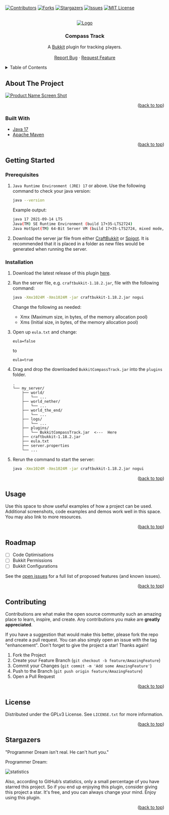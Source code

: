 <div id="top"></div>

<!-- PROJECT SHIELDS -->

[![Contributors][contributors-shield]][contributors-url]
[![Forks][forks-shield]][forks-url]
[![Stargazers][stars-shield]][stars-url]
[![Issues][issues-shield]][issues-url]
[![MIT License][license-shield]][license-url]

<!-- PROJECT LOGO -->
<br />
<div align="center">
  <a href="https://github.com/Agrotir/BukkitCompassTrack">
    <img src="https://github.com/Agrotir/BukkitCompassTrack/raw/master/images/compass.jpg" alt="Logo">
  </a>

<h3 align="center">Compass Track</h3>

  <p align="center">
    A <a href="https://dev.bukkit.org" target="_blank">Bukkit</a> plugin for tracking players.
    <br />
    <br />
    <a href="https://github.com/Agrotir/BukkitCompassTrack/issues">Report Bug</a>
    ·
    <a href="https://github.com/Agrotir/BukkitCompassTrack/issues">Request Feature</a>
  </p>
</div>

<!-- TABLE OF CONTENTS -->
<details>
  <summary>Table of Contents</summary>
  <ol>
    <li>
      <a href="#about-the-project">About The Project</a>
      <ul>
        <li><a href="#built-with">Built With</a></li>
      </ul>
    </li>
    <li>
      <a href="#getting-started">Getting Started</a>
      <ul>
        <li><a href="#prerequisites">Prerequisites</a></li>
        <li><a href="#installation">Installation</a></li>
      </ul>
    </li>
    <li><a href="#usage">Usage</a></li>
    <li><a href="#roadmap">Roadmap</a></li>
    <li><a href="#contributing">Contributing</a></li>
    <li><a href="#license">License</a></li>
    <li><a href="#stargazers">Stargazers</a></li>
  </ol>
</details>

<!-- ABOUT THE PROJECT -->

## About The Project

[![Product Name Screen Shot][product-screenshot]](https://example.com)

<p align="right">(<a href="#top">back to top</a>)</p>

### Built With

- [Java 17](https://www.oracle.com/java/)
- [Apache Maven](https://maven.apache.org/)

<p align="right">(<a href="#top">back to top</a>)</p>

<!-- GETTING STARTED -->

## Getting Started

### Prerequisites

1. `Java Runtime Environment (JRE) 17` or above. Use the following command to check your java version:

   ```sh
   java --version
   ```

   Example output:

   ```sh
   java 17 2021-09-14 LTS
   Java(TM) SE Runtime Environment (build 17+35-LTS2724)
   Java HotSpot(TM) 64-Bit Server VM (build 17+35-LTS2724, mixed mode, sharing)
   ```

2. Download the server jar file from either [CraftBukkit](https://getbukkit.org/download/craftbukkit) or [Spigot](https://getbukkit.org/download/spigot). It is recommended that it is placed in a folder as new files would be generated when running the server.

### Installation

1.  Download the latest release of this plugin [here](https://github.com/Agrotir/BukkitCompassTrack/releases).
2.  Run the server file, e.g. `craftbukkit-1.18.2.jar`, file with the following command:
    ```sh
    java -Xmx1024M -Xms1024M -jar craftbukkit-1.18.2.jar nogui
    ```
    Change the following as needed:
    - Xmx (Maximum size, in bytes, of the memory allocation pool)
    - Xms (Initial size, in bytes, of the memory allocation pool)
3.  Open up `eula.txt` and change:

    ```
    eula=false
    ```

    to

    ```
    eula=true
    ```

4.  Drag and drop the downloaded `BukkitCompassTrack.jar` into the `plugins` folder.

    ```
    .
    └── my_server/
        ├── world/
        │   └── ...
        ├── world_nether/
        │   └── ...
        ├── world_the_end/
        │   └── ...
        ├── logs/
        │   └── ...
        ├── plugins/
        │   └── BukkitCompassTrack.jar  <---  Here
        ├── craftbukkit-1.18.2.jar
        ├── eula.txt
        ├── server.properties
        └── ...
    ```

5.  Rerun the command to start the server:

    ```sh
    java -Xmx1024M -Xms1024M -jar craftbukkit-1.18.2.jar nogui
    ```

<p align="right">(<a href="#top">back to top</a>)</p>

<!-- USAGE EXAMPLES -->

## Usage

Use this space to show useful examples of how a project can be used. Additional screenshots, code examples and demos work well in this space. You may also link to more resources.

<p align="right">(<a href="#top">back to top</a>)</p>

<!-- ROADMAP -->

## Roadmap

- [ ] Code Optimisations
- [ ] Bukkit Permissions
- [ ] Bukkit Configurations

See the [open issues](https://github.com/Agrotir/BukkitCompassTrack/issues) for a full list of proposed features (and known issues).

<p align="right">(<a href="#top">back to top</a>)</p>

<!-- CONTRIBUTING -->

## Contributing

Contributions are what make the open source community such an amazing place to learn, inspire, and create. Any contributions you make are **greatly appreciated**.

If you have a suggestion that would make this better, please fork the repo and create a pull request. You can also simply open an issue with the tag "enhancement".
Don't forget to give the project a star! Thanks again!

1. Fork the Project
2. Create your Feature Branch (`git checkout -b feature/AmazingFeature`)
3. Commit your Changes (`git commit -m 'Add some AmazingFeature'`)
4. Push to the Branch (`git push origin feature/AmazingFeature`)
5. Open a Pull Request

<p align="right">(<a href="#top">back to top</a>)</p>

<!-- LICENSE -->

## License

Distributed under the GPLv3 License. See `LICENSE.txt` for more information.

<p align="right">(<a href="#top">back to top</a>)</p>

<!-- lmao jk up to you -->

## Stargazers

<p>"Programmer Dream isn't real. He can't hurt you."</p>

<p>Programmer Dream:</p>

<img src="https://github.com/Agrotir/BukkitCompassTrack/raw/master/images/statistics.png" alt="statistics">

Also, according to GitHub’s statistics, only a small percentage of you have starred this project. So if you end up enjoying this plugin, consider giving this project a star. It's free, and you can always change your mind. Enjoy using this plugin.

<p align="right">(<a href="#top">back to top</a>)</p>

<!-- MARKDOWN LINKS & IMAGES -->
<!-- https://www.markdownguide.org/basic-syntax/#reference-style-links -->

[contributors-shield]: https://img.shields.io/github/contributors/github_username/repo_name.svg?style=for-the-badge
[contributors-url]: https://github.com/Agrotir/BukkitCompassTrack/graphs/contributors
[forks-shield]: https://img.shields.io/github/forks/github_username/repo_name.svg?style=for-the-badge
[forks-url]: https://github.com/Agrotir/BukkitCompassTrack/network/members
[stars-shield]: https://img.shields.io/github/stars/github_username/repo_name.svg?style=for-the-badge
[stars-url]: https://github.com/Agrotir/BukkitCompassTrack/stargazers
[issues-shield]: https://img.shields.io/github/issues/github_username/repo_name.svg?style=for-the-badge
[issues-url]: https://github.com/Agrotir/BukkitCompassTrack/issues
[license-shield]: https://img.shields.io/github/license/github_username/repo_name.svg?style=for-the-badge
[license-url]: https://github.com/Agrotir/BukkitCompassTrack/blob/master/LICENSE.txt
[product-screenshot]: images/screenshot.png
